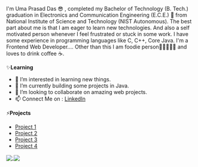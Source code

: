 I'm Uma Prasad Das 😎 , completed my Bachelor of Technology (B. Tech.) graduation in Electronics and Communication Engineering (E.C.E.) 🙂 from National Institute of 
Science and Technology (NIST Autonomous). The best part about me is that I am eager to learn new technologies. And also a self motivated person whenever I feel frustrated 
or stuck in some work. I have some experience in programming languages like C, C++, Core Java. I'm a Frontend Web Developer.... 
            Other than this I am foodie person🍕🍔🍟🥚🍗  and loves to drink coffee ☕.


✨**Learning**
- 👀 I’m interested in learning new things.
- 🌱 I’m currently building some projects in Java.
- 💞️ I’m looking to collaborate on amazing web projects.
- 📫 Connect Me on : [LinkedIn](https://www.linkedin.com/in/uma-prasad-das-79531b192/)

<!---
CodeWithUma/CodeWithUma is a ✨ special  repository because its `README.md` (this file) appears on your GitHub profile.
You can click the Preview link to take a look at your changes.
--->

⚡**Projects**
- [Project 1](https://codewithuma.github.io/LIFESTYLE%20STORE/public_html/index.html)
- [Project 2](https://codewithuma.github.io/SUMAN%20FITNESS/index.html)
- [Project 3](https://codewithuma.github.io/javascript%20clock/project1.html)
- [Project 4](https://codewithuma.github.io/Front-end%20dev%20test/index.html)

<!-- [![Uma's GitHub stats](https://github-readme-stats.vercel.app/api?username=CodeWithUma)](https://github.com/CodeWithUma/github-readme-stats)
[![Top Langs](https://github-readme-stats.vercel.app/api/top-langs/?username=CodeWithUma)](https://github.com/CodeWithUma/github-readme-stats)
[![Top Langs](https://github-readme-stats.vercel.app/api/top-langs/?username=CodeWithUma&langs_count=8)](https://github.com/CodeWithUma/github-readme-stats) -->

<a href="https://github.com/CodeWithUma/github-readme-stats">
  <img align="center" src="[![Uma's GitHub stats](https://github-readme-stats.vercel.app/api?username=CodeWithUma)](https://github.com/CodeWithUma/github-readme-stats)" />
</a>
<a href="https://github.com/CodeWithUma/convoychat">
  <img align="center" src="[![Top Langs](https://github-readme-stats.vercel.app/api/top-langs/?username=CodeWithUma)](https://github.com/CodeWithUma/github-readme-stats)" />
</a>
